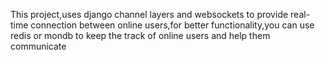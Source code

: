 This project,uses django channel layers and websockets to provide real-time connection between online users,for better functionality,you can use redis or mondb to keep the track of online users and help them communicate
